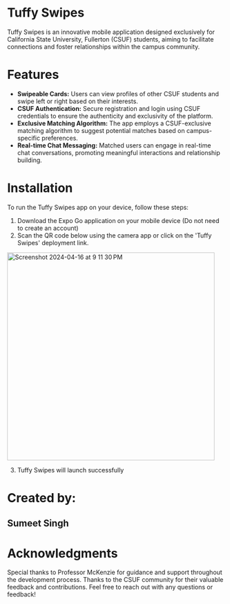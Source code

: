 # Tuffy Swipes

Tuffy Swipes is an innovative mobile application designed exclusively for California State University, Fullerton (CSUF) students, aiming to facilitate connections and foster relationships within the campus community.

# Features

- **Swipeable Cards:** Users can view profiles of other CSUF students and swipe left or right based on their interests.
- **CSUF Authentication:** Secure registration and login using CSUF credentials to ensure the authenticity and exclusivity of the platform.
- **Exclusive Matching Algorithm:** The app employs a CSUF-exclusive matching algorithm to suggest potential matches based on campus-specific preferences.
- **Real-time Chat Messaging:** Matched users can engage in real-time chat conversations, promoting meaningful interactions and relationship building.

# Installation

To run the Tuffy Swipes app on your device, follow these steps:
1. Download the Expo Go application on your mobile device (Do not need to create an account)
2. Scan the QR code below using the camera app or click on the 'Tuffy Swipes' deployment link.
<img width="480" alt="Screenshot 2024-04-16 at 9 11 30 PM" src="https://github.com/sumeet321/tuffy_swipes/assets/69872102/e635ae4b-20f5-4057-b527-bed913fc8fe6">

3. Tuffy Swipes will launch successfully
   
# Created by:   
## Sumeet Singh


# Acknowledgments
Special thanks to Professor McKenzie for guidance and support throughout the development process.
Thanks to the CSUF community for their valuable feedback and contributions.
Feel free to reach out with any questions or feedback!
